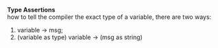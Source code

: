 **Type Assertions**  
how to tell the compiler the exact type of a variable, there are two ways:  
1. <type> variable -> <string> msg;
2. (variable as type) variable -> (msg as string)
